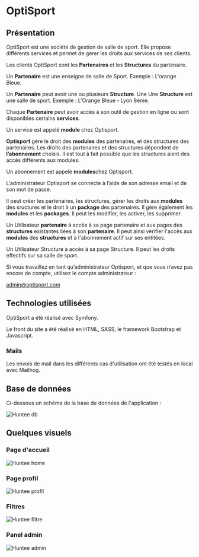 # OptiSport

## Présentation

OptiSport est une société de gestion de salle de sport. Elle propose différents services et permet de gérer les droits aux services de ses clients.  

Les clients OptiSport sont les **Partenaires**  et les **Structures** du partenaire. 

Un **Partenaire** est une enseigne de salle de Sport. 
Exemple : L'orange Bleue. 

Un **Partenaire** peut avoir une ou plusieurs **Structure**. Une Une **Structure** est une salle de sport. 
Exemple : L'Orange Bleue - Lyon 8eme. 

Chaque **Partenaire** peut avoir accès à son outil de gestion en ligne ou sont disponibles certains **services**.

Un service est appelé **module** chez Optisport.  

**Optisport** gère le droit des **modules** des partenaires, et des structures des partenaires. Les droits des partenaires et des structures dépendent de **l’abonnement** choisis. Il est tout à fait possible que les structures aient des accès différents aux modules. 

Un abonnement est appelé **modules**chez Optisport. 

L’administrateur Optisport se connecte à l’aide de son adresse email et de son mot de passe. 

Il peut créer les partenaires, les structures, gérer les droits aux **modules** des sructures et le droit à un **package** des partenaires.
Il gère également les **modules** et les **packages**. Il peut les modifier, les activer, les supprimer. 

Un Utilisateur **partenaire**  à accès à sa page partenaire et aux pages des **structures** existantes liées à son **partenaire**. Il peut ainsi vérifier l'accès aux **modules** des **structures** et à l'abonnement actif sur ses entitées.

Un Utilisateur Structure à accès à sa page Structure. Il peut les droits effectifs sur sa salle de sport.

Si vous travaillez en tant qu’administrateur Optisport, et que vous n’avez pas encore de compte, utilisez le compte administrateur : 

admin@optisport.com


## Technologies utilisées 

OptiSport a été réalisé avec Symfony. 

Le front du site a été réalisé en HTML, SASS, le framework Bootstrap et Javascript. 


### Mails 

Les envois de mail dans les différents cas d'utilisation ont été testés en local avec Mailhog. 

## Base de données 

Ci-dessous un schéma de la base de données de l'application : 

![Huntee db](/public/images/huntee-db.png)

## Quelques visuels 

### Page d'accueil 

![Huntee home](/public/images/screen_home.png)

### Page profil

![Huntee profil](/public/images/screen_profile.png)

### Filtres

![Huntee filtre](/public/images/screen_list_hunts.png)

### Panel admin 

![Huntee admin](/public/images/screen_admin.png)